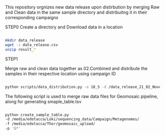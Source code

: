 This repository orgnizes new data release upon distirbution by merging Raw and Clean data
in the same sample directory and distribuitng it in their corresponding campaigns

STEP0
Create a directory and Download data in a location
```bash

mkdir data_release
wget -i data_release.csv
unzip result_*

```

STEP1

Merge raw and clean data together as 02.Combined and distribute the samples in their respective location using campaign ID

```bash

python scripts/data_distribution.py -e 18_S -d /data_release_21_02_Novo_gene/result_X204SC24072989-Z02-F007/ -f ../../sequencing_data/

```
The following script is used to merge raw data files for Geomosaic pipeline,
along for generating smaple_table.tsv

```bash

python create_sample_table.py  
-d /media/edotacca/Loki/sequencing_data/Campaign/Metagenomes/ 
-f /media/edotacca/Thor/geomosaic_upload/ 
-p 'G*'

```
